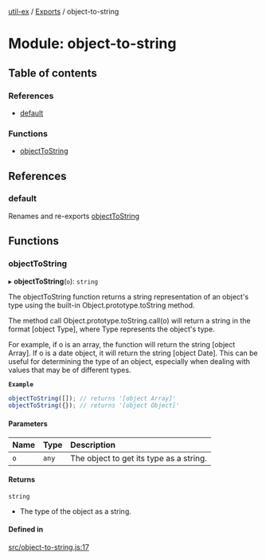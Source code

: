 [util-ex](../README.md) / [Exports](../modules.md) / object-to-string

# Module: object-to-string

## Table of contents

### References

- [default](object_to_string.md#default)

### Functions

- [objectToString](object_to_string.md#objecttostring)

## References

### default

Renames and re-exports [objectToString](object_to_string.md#objecttostring)

## Functions

### objectToString

▸ **objectToString**(`o`): `string`

The objectToString function returns a string representation of an object's type using the built-in Object.prototype.toString method.

The method call Object.prototype.toString.call(o) will return a string in the format [object Type], where Type represents the object's type.

For example, if o is an array, the function will return the string [object Array]. If o is a date object, it will return the string [object Date]. This can be useful for determining the type of an object, especially when dealing with values that may be of different types.

**`Example`**

```ts
objectToString([]); // returns '[object Array]'
objectToString({}); // returns '[object Object]'
```

#### Parameters

| Name | Type | Description |
| :------ | :------ | :------ |
| `o` | `any` | The object to get its type as a string. |

#### Returns

`string`

- The type of the object as a string.

#### Defined in

[src/object-to-string.js:17](https://github.com/snowyu/util-ex.js/blob/8b5398b/src/object-to-string.js#L17)
